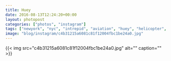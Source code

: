 ```yaml
---
title: Huey
date: 2016-08-13T12:24:20+00:00
layout: photopost
categories: ["photos", "instagram"]
tags: ["newyork", "nyc", "intrepid", "aviation", "huey", "helicopter", "intrepidairandspacemuseum"]
image: "blog/instagram/c4b31215a6081c81f12004fbc1be24a0.jpg"
---
```


{{< img src="c4b31215a6081c81f12004fbc1be24a0.jpg" alt="" caption="" >}}



